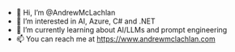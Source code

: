 - 👋 Hi, I’m @AndrewMcLachlan
- 👀 I’m interested in AI, Azure, C# and .NET
- 🌱 I’m currently learning about AI/LLMs and prompt engineering
- 📫 You can reach me at https://www.andrewmclachlan.com

<!---
AndrewMcLachlan/AndrewMcLachlan is a ✨ special ✨ repository because its `README.md` (this file) appears on your GitHub profile.
You can click the Preview link to take a look at your changes.
--->
